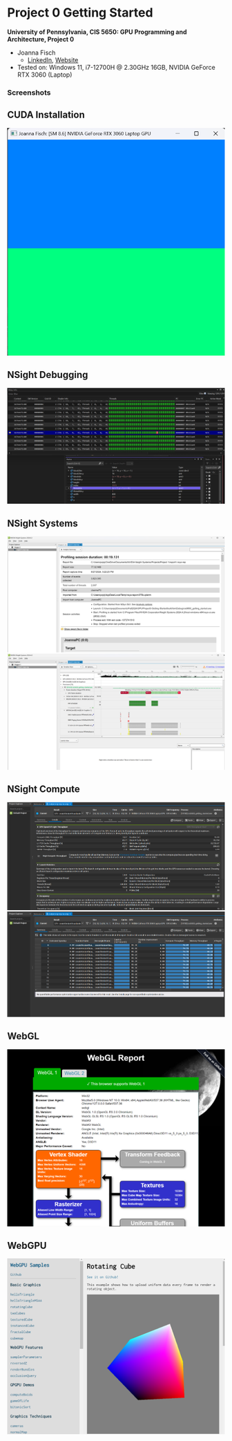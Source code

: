 Project 0 Getting Started
====================

**University of Pennsylvania, CIS 5650: GPU Programming and Architecture, Project 0**

* Joanna Fisch
  * [LinkedIn](https://www.linkedin.com/in/joanna-fisch-bb2979186/), [Website](https://sites.google.com/view/joannafischsportfolio/home)
* Tested on: Windows 11, i7-12700H @ 2.30GHz 16GB, NVIDIA GeForce RTX 3060 (Laptop)

### Screenshots

## CUDA Installation
![](images/screenshot_1.png)

## NSight Debugging
![](images/Autos_WarpInfo.png)

## NSight Systems
![](images/AnalysisSummary.png)
![](images/TimelineView.png)

## NSight Compute
![](images/compute_details.png)
![](images/compute_summary.png)

## WebGL
![](images/webGL.png)

## WebGPU
![](images/webGPU.png)
